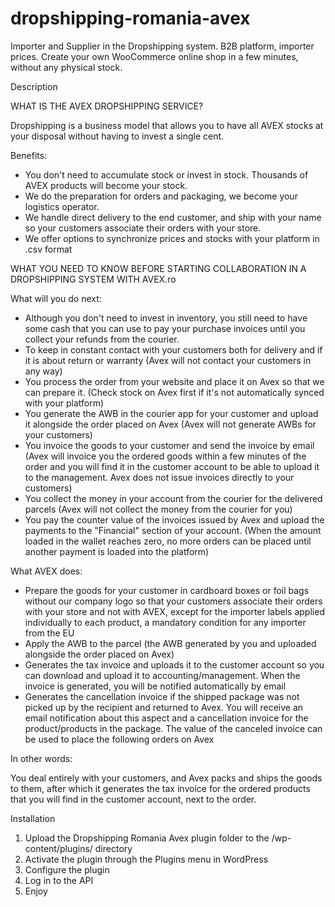 # dropshipping-romania-avex
Importer and Supplier in the Dropshipping system. B2B platform, importer prices. Create your own WooCommerce online shop in a few minutes, without any physical stock.

Description

WHAT IS THE AVEX DROPSHIPPING SERVICE?

Dropshipping is a business model that allows you to have all AVEX stocks at your disposal without having to invest a single cent.

Benefits:

* You don't need to accumulate stock or invest in stock. Thousands of AVEX products will become your stock.
* We do the preparation for orders and packaging, we become your logistics operator.
* We handle direct delivery to the end customer, and ship with your name so your customers associate their orders with your store.
* We offer options to synchronize prices and stocks with your platform in .csv format

WHAT YOU NEED TO KNOW BEFORE STARTING COLLABORATION IN A DROPSHIPPING SYSTEM WITH AVEX.ro

What will you do next:

* Although you don't need to invest in inventory, you still need to have some cash that you can use to pay your purchase invoices until you collect your refunds from the courier.
* To keep in constant contact with your customers both for delivery and if it is about return or warranty (Avex will not contact your customers in any way)
* You process the order from your website and place it on Avex so that we can prepare it. (Check stock on Avex first if it's not automatically synced with your platform)
* You generate the AWB in the courier app for your customer and upload it alongside the order placed on Avex (Avex will not generate AWBs for your customers)
* You invoice the goods to your customer and send the invoice by email (Avex will invoice you the ordered goods within a few minutes of the order and you will find it in the customer account to be able to upload it to the management. Avex does not issue invoices directly to your customers)
* You collect the money in your account from the courier for the delivered parcels (Avex will not collect the money from the courier for you)
* You pay the counter value of the invoices issued by Avex and upload the payments to the "Financial" section of your account. (When the amount loaded in the wallet reaches zero, no more orders can be placed until another payment is loaded into the platform)

What AVEX does:

* Prepare the goods for your customer in cardboard boxes or foil bags without our company logo so that your customers associate their orders with your store and not with AVEX, except for the importer labels applied individually to each product, a mandatory condition for any importer from the EU
* Apply the AWB to the parcel (the AWB generated by you and uploaded alongside the order placed on Avex)
* Generates the tax invoice and uploads it to the customer account so you can download and upload it to accounting/management. When the invoice is generated, you will be notified automatically by email
* Generates the cancellation invoice if the shipped package was not picked up by the recipient and returned to Avex. You will receive an email notification about this aspect and a cancellation invoice for the product/products in the package. The value of the canceled invoice can be used to place the following orders on Avex

In other words:

You deal entirely with your customers, and Avex packs and ships the goods to them, after which it generates the tax invoice for the ordered products that you will find in the customer account, next to the order.

Installation

1. Upload the Dropshipping Romania Avex plugin folder to the /wp-content/plugins/ directory
2. Activate the plugin through the Plugins menu in WordPress
3. Configure the plugin
4. Log in to the API
5. Enjoy
